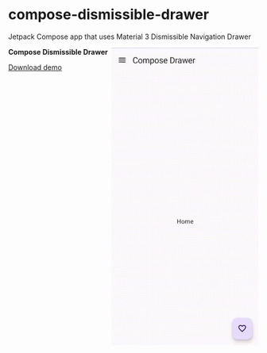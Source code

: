 # compose-dismissible-drawer
Jetpack Compose app that uses Material 3 Dismissible Navigation Drawer 

<img align="right" width="296" height="600"  src="https://github.com/raheemadamboev/compose-dismissible-drawer/blob/master/banner.gif" />

**Compose Dismissible Drawer**

<a href="https://github.com/raheemadamboev/compose-dismissible-drawer/blob/master/app-debug.apk">Download demo</a>
